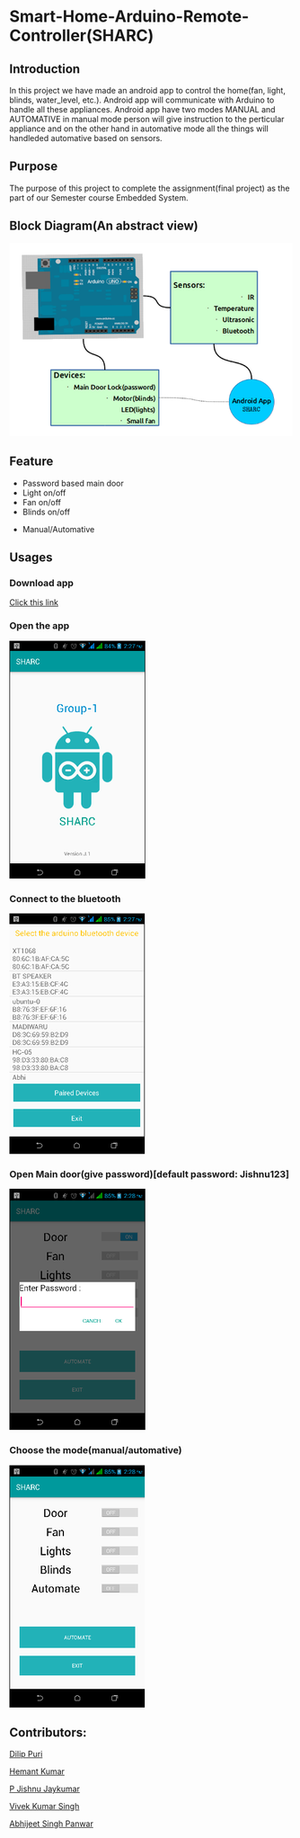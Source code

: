 # Smart-Home-Arduino-Remote-Controller(SHARC)

## Introduction

In this project we have made an android app to control the home(fan, light, blinds, water_level, etc.). Android app will communicate with Arduino to handle all these appliances. Android app have two modes MANUAL and AUTOMATIVE in manual mode person will give instruction to the perticular appliance and on the other hand in automative mode all the things will handleded automative based on sensors.

## Purpose

The purpose of this project to complete the assignment(final project) as the part of our Semester course Embedded System.

## Block Diagram(An abstract view)
![Block Diagram](diagrams/block_diagram.png?raw=true "Block Diagram")

## Feature

* Password based main door
* Light on/off
* Fan on/off
* Blinds on/off
- Manual/Automative

## Usages	

### Download app
[Click this link](https://github.com/dilippuri/SHARC-Smart-Home-Arduino-Remote-Controller/blob/master/embeddedsystems.sem7.iiitv.sharc.apk)

### Open the app
![Welcome Page](diagrams/welcome_page.png?raw=true "Welcome Page")
### Connect to the bluetooth
![Connection Page](diagrams/connection_page.png?raw=true "Connectin Page")
### Open Main door(give password)[default password: Jishnu123]
![Password pop-up](diagrams/password_popup.png?raw=true "Password pop-up")
### Choose the mode(manual/automative)	
![Control Page](diagrams/control_page.png?raw=true "Control Page")

## Contributors:

[Dilip Puri](https://github.com/dilippuri)

[Hemant Kumar](https://github.com/hemantkrmmt)

[P Jishnu Jaykumar](https://github.com/RJJishnu353)

[Vivek Kumar Singh](https://github.com/VivekProHacker)

[Abhijeet Singh Panwar](https://www.linkedin.com/in/abhijeet-singh-panwar-a382a8a5)


